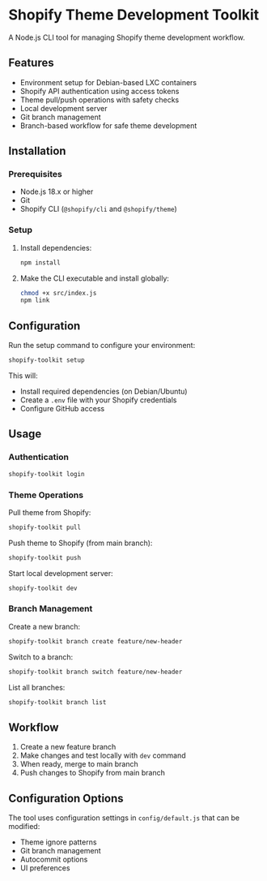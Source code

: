 # Shopify Theme Development Toolkit

A Node.js CLI tool for managing Shopify theme development workflow.

## Features

- Environment setup for Debian-based LXC containers
- Shopify API authentication using access tokens
- Theme pull/push operations with safety checks
- Local development server
- Git branch management
- Branch-based workflow for safe theme development

## Installation

### Prerequisites

- Node.js 18.x or higher
- Git
- Shopify CLI (`@shopify/cli` and `@shopify/theme`)

### Setup

1. Install dependencies:
   ```bash
   npm install
   ```

2. Make the CLI executable and install globally:
   ```bash
   chmod +x src/index.js
   npm link
   ```

## Configuration

Run the setup command to configure your environment:

```bash
shopify-toolkit setup
```

This will:
- Install required dependencies (on Debian/Ubuntu)
- Create a `.env` file with your Shopify credentials
- Configure GitHub access

## Usage

### Authentication

```bash
shopify-toolkit login
```

### Theme Operations

Pull theme from Shopify:
```bash
shopify-toolkit pull
```

Push theme to Shopify (from main branch):
```bash
shopify-toolkit push
```

Start local development server:
```bash
shopify-toolkit dev
```

### Branch Management

Create a new branch:
```bash
shopify-toolkit branch create feature/new-header
```

Switch to a branch:
```bash
shopify-toolkit branch switch feature/new-header
```

List all branches:
```bash
shopify-toolkit branch list
```

## Workflow

1. Create a new feature branch
2. Make changes and test locally with `dev` command 
3. When ready, merge to main branch
4. Push changes to Shopify from main branch

## Configuration Options

The tool uses configuration settings in `config/default.js` that can be modified:

- Theme ignore patterns
- Git branch management
- Autocommit options
- UI preferences 
